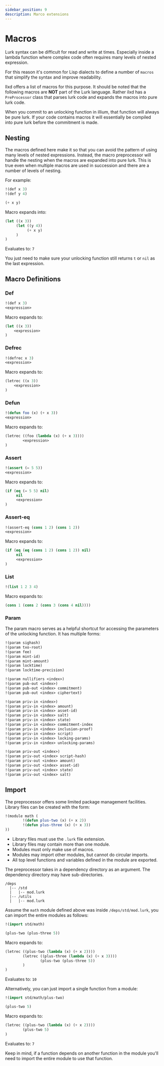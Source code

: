 ```yaml
---
sidebar_position: 9
description: Marco extensions
---
```


# Macros

Lurk syntax can be difficult for read and write at times. Especially inside a lambda function where complex code often
requires many levels of nested expression. 

For this reason it's common for Lisp dialects to define a number of `macros` that simplify the syntax and improve readability.

Ilxd offers a list of macros for this purpose. It should be noted that the following macros are **NOT** part of the
Lurk language. Rather ilxd has a `PreProcessor` class that parses lurk code and expands the macros into pure lurk code.

When you commit to an unlocking function in illium, that function will always be pure lurk. If your code contains macros
it will essentially be compiled into pure lurk before the commitment is made.

## Nesting

The macros defined here make it so that you can avoid the pattern of using many levels of nested expressions. Instead, the
macro preprocessor will handle the nesting when the macros are expanded into pure lurk. This is true even when multiple
macros are used  in succession and there are a number of levels of nesting.

For example:
```lisp
!(def x 3)
!(def y 4)

(+ x y)
```

Macro expands into:
```lisp
(let ((x 3))
     (let ((y 4))
          (+ x y)
     )
)
```
Evaluates to: `7`

You just need to make sure your unlocking function still returns `t` or `nil` as the last expression. 

## Macro Definitions

### Def

```lisp
!(def x 3)
<expression>
```

Macro expands to:
```lisp
(let ((x 3))
    <expression>
)
```

### Defrec

```lisp
!(defrec x 3)
<expression>
```

Macro expands to:
```lisp
(letrec ((x 3))
    <expression>
)
```

### Defun

```lisp
!(defun foo (x) (+ x 3))
<expression>
```

Macro expands to:
```lisp
(letrec ((foo (lambda (x) (+ x 3))))
        <expression>
)
```

### Assert
```lisp
!(assert (= 5 5))
<expression>
```
Macro expands to:
```lisp
(if (eq (= 5 5) nil)
     nil
     <expression>
)
```

### Assert-eq
```lisp
!(assert-eq (cons 1 2) (cons 1 2))
<expression>
```
Macro expands to:
```lisp
(if (eq (eq (cons 1 2) (cons 1 2)) nil)
     nil
     <expression>
)
```

### List

```lisp
!(list 1 2 3 4)
```

Macro expands to:
```lisp
(cons 1 (cons 2 (cons 3 (cons 4 nil))))
```

### Param

The param macro serves as a helpful shortcut for accessing the parameters of the unlocking function. It has multiple 
forms:

```lisp
!(param sighash)                                    
!(param txo-root)                                     
!(param fee)                                         
!(param mint-id)                                     
!(param mint-amount)                                 
!(param locktime)                                     
!(param locktime-precision)                           

!(param nullifiers <index>)                           
!(param pub-out <index>)                             
!(param pub-out <index> commitment)                  
!(param pub-out <index> ciphertext)                   

!(param priv-in <index>)                              
!(param priv-in <index> amount)                    
!(param priv-in <index> asset-id)                                           
!(param priv-in <index> salt)    
!(param priv-in <index> state)           
!(param priv-in <index> commitment-index             
!(param priv-in <index> inclusion-proof) 
!(param priv-in <index> script) 
!(param priv-in <index> locking-params) 
!(param priv-in <index> unlocking-params)                

!(param priv-out <index>)                            
!(param priv-out <index> script-hash)                 
!(param priv-out <index> amount)                     
!(param priv-out <index> asset-id)                    
!(param priv-out <index> state)                       
!(param priv-out <index> salt)                      
```

## Import

The preprocessor offers some limited package management facilities. Library files can be created with the form:

```lisp 
!(module math (
        !(defun plus-two (x) (+ x 2))
        !(defun plus-three (x) (+ x 3))
))
```

- Library files must use the `.lurk` file extension.
- Library files may contain more than one module.
- Modules must only make use of macros.
- Modules may import other modules, but cannot do circular imports.
- All top level functions and variables defined in the module are exported.

The preprocessor takes in a dependency directory as an argument. The dependency directory may have sub-directories.

```
/deps
  |-- /std
  |   |-- mod.lurk
  |-- /utils
  |   |-- mod.lurk
```

Assume the `math` module defined above was inside `/deps/std/mod.lurk`, you can import the entire modules as follows:

```lisp
!(import std/math)

(plus-two (plus-three 5))
```

Macro expands to:
```lisp
(letrec ((plus-two (lambda (x) (+ x 2))))
        (letrec ((plus-three (lambda (x) (+ x 3))))
                (plus-two (plus-three 5)) 
        )
)
```
Evaluates to: `10`

Alternatively, you can just import a single function from a module:

```lisp
!(import std/math/plus-two)

(plus-two 5)
```

Macro expands to:
```lisp
(letrec ((plus-two (lambda (x) (+ x 2))))
        (plus-two 5) 
)
```
Evaluates to: `7`

Keep in mind, if a function depends on another function in the module you'll need to import the entire
module to use that function.